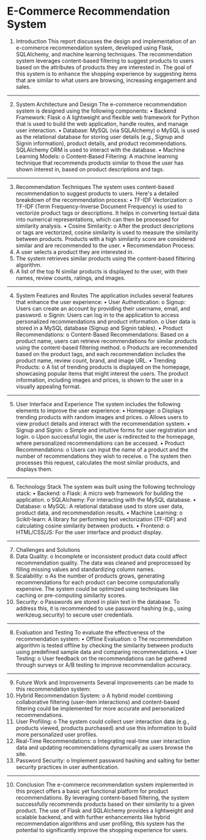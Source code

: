 # E-Commerce Recommendation System

1. Introduction
This report discusses the design and implementation of an e-commerce recommendation system, developed using Flask, SQLAlchemy, and machine learning techniques. The recommendation system leverages content-based filtering to suggest products to users based on the attributes of products they are interested in. The goal of this system is to enhance the shopping experience by suggesting items that are similar to what users are browsing, increasing engagement and sales.
________________________________________
2. System Architecture and Design
The e-commerce recommendation system is designed using the following components:
•	Backend Framework: Flask
o	A lightweight and flexible web framework for Python that is used to build the web application, handle routes, and manage user interaction.
•	Database: MySQL (via SQLAlchemy)
o	MySQL is used as the relational database for storing user details (e.g., Signup and Signin information), product details, and product recommendations. SQLAlchemy ORM is used to interact with the database.
•	Machine Learning Models:
o	Content-Based Filtering: A machine learning technique that recommends products similar to those the user has shown interest in, based on product descriptions and tags.
________________________________________
3. Recommendation Techniques
The system uses content-based recommendation to suggest products to users. Here's a detailed breakdown of the recommendation process:
•	TF-IDF Vectorization:
o	TF-IDF (Term Frequency-Inverse Document Frequency) is used to vectorize product tags or descriptions. It helps in converting textual data into numerical representations, which can then be processed for similarity analysis.
•	Cosine Similarity:
o	After the product descriptions or tags are vectorized, cosine similarity is used to measure the similarity between products. Products with a high similarity score are considered similar and are recommended to the user.
•	Recommendation Process:
1.	A user selects a product they are interested in.
2.	The system retrieves similar products using the content-based filtering algorithm.
3.	A list of the top N similar products is displayed to the user, with their names, review counts, ratings, and images.
________________________________________
4. System Features and Routes
The application includes several features that enhance the user experience:
•	User Authentication:
o	Signup: Users can create an account by providing their username, email, and password.
o	Signin: Users can log in to the application to access personalized recommendations and product information.
o	User data is stored in a MySQL database (Signup and Signin tables).
•	Product Recommendations:
o	Content-Based Recommendations: Based on a product name, users can retrieve recommendations for similar products using the content-based filtering method.
o	Products are recommended based on the product tags, and each recommendation includes the product name, review count, brand, and image URL.
•	Trending Products:
o	A list of trending products is displayed on the homepage, showcasing popular items that might interest the users. The product information, including images and prices, is shown to the user in a visually appealing format.
________________________________________
5. User Interface and Experience
The system includes the following elements to improve the user experience:
•	Homepage:
o	Displays trending products with random images and prices.
o	Allows users to view product details and interact with the recommendation system.
•	Signup and Signin:
o	Simple and intuitive forms for user registration and login.
o	Upon successful login, the user is redirected to the homepage, where personalized recommendations can be accessed.
•	Product Recommendations:
o	Users can input the name of a product and the number of recommendations they wish to receive.
o	The system then processes this request, calculates the most similar products, and displays them.
________________________________________
6. Technology Stack
The system was built using the following technology stack:
•	Backend:
o	Flask: A micro web framework for building the application.
o	SQLAlchemy: For interacting with the MySQL database.
•	Database:
o	MySQL: A relational database used to store user data, product data, and recommendation results.
•	Machine Learning:
o	Scikit-learn: A library for performing text vectorization (TF-IDF) and calculating cosine similarity between products.
•	Frontend:
o	HTML/CSS/JS: For the user interface and product display.
________________________________________
7. Challenges and Solutions
1.	Data Quality:
o	Incomplete or inconsistent product data could affect recommendation quality. The data was cleaned and preprocessed by filling missing values and standardizing column names.
2.	Scalability:
o	As the number of products grows, generating recommendations for each product can become computationally expensive. The system could be optimized using techniques like caching or pre-computing similarity scores.
3.	Security:
o	Passwords are stored in plain text in the database. To address this, it is recommended to use password hashing (e.g., using werkzeug.security) to secure user credentials.
________________________________________
8. Evaluation and Testing
To evaluate the effectiveness of the recommendation system:
•	Offline Evaluation:
o	The recommendation algorithm is tested offline by checking the similarity between products using predefined sample data and comparing recommendations.
•	User Testing:
o	User feedback on the recommendations can be gathered through surveys or A/B testing to improve recommendation accuracy.
________________________________________
9. Future Work and Improvements
Several improvements can be made to this recommendation system:
1.	Hybrid Recommendation System:
o	A hybrid model combining collaborative filtering (user-item interactions) and content-based filtering could be implemented for more accurate and personalized recommendations.
2.	User Profiling:
o	The system could collect user interaction data (e.g., products viewed, products purchased) and use this information to build more personalized user profiles.
3.	Real-Time Recommendations:
o	Integrating real-time user interaction data and updating recommendations dynamically as users browse the site.
4.	Password Security:
o	Implement password hashing and salting for better security practices in user authentication.
________________________________________
10. Conclusion
The e-commerce recommendation system implemented in this project offers a basic yet functional platform for product recommendations. By leveraging content-based filtering, the system successfully recommends products based on their similarity to a given product. The use of Flask and SQLAlchemy provides a lightweight and scalable backend, and with further enhancements like hybrid recommendation algorithms and user profiling, this system has the potential to significantly improve the shopping experience for users.


